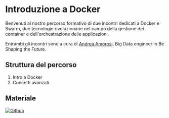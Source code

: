 # Introduzione a Docker

Benvenuti al nostro percorso formativo di due incontri dedicati a Docker e Swarm, due tecnologie rivoluzionarie nel campo della gestione dei container e dell'orchestrazione delle applicazioni.

Entrambi gli incontri sono a cura di [Andrea Amorosi](https://www.linkedin.com/in/andrea-amorosi-8a09528b/), Big Data engineer in Be Shaping the Future.

## Struttura del percorso
1. Intro a Docker
2. Concetti avanzati
 
## Materiale

[![Github](https://img.shields.io/badge/GitHub-181717.svg?style=for-the-badge&logo=GitHub&logoColor=white)](https://github.com/PythonBiellaGroup/Introduzione-a-Docker)